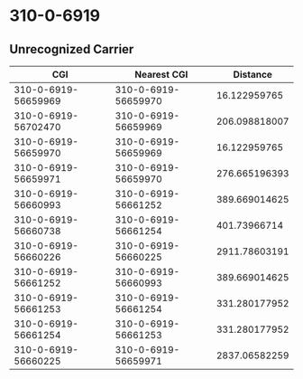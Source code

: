 # 310-0-6919
## Unrecognized Carrier


| CGI | Nearest CGI | Distance |
|-----|-------------|----------|
| 310-0-6919-56659969 | 310-0-6919-56659970 | 16.122959765 |
| 310-0-6919-56702470 | 310-0-6919-56659969 | 206.098818007 |
| 310-0-6919-56659970 | 310-0-6919-56659969 | 16.122959765 |
| 310-0-6919-56659971 | 310-0-6919-56659970 | 276.665196393 |
| 310-0-6919-56660993 | 310-0-6919-56661252 | 389.669014625 |
| 310-0-6919-56660738 | 310-0-6919-56661254 | 401.73966714 |
| 310-0-6919-56660226 | 310-0-6919-56660225 | 2911.78603191 |
| 310-0-6919-56661252 | 310-0-6919-56660993 | 389.669014625 |
| 310-0-6919-56661253 | 310-0-6919-56661254 | 331.280177952 |
| 310-0-6919-56661254 | 310-0-6919-56661253 | 331.280177952 |
| 310-0-6919-56660225 | 310-0-6919-56659971 | 2837.06582259 |
